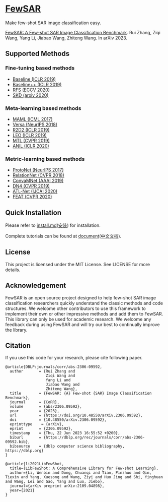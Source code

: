 # [FewSAR](https://arxiv.org/abs/2306.09592)
Make few-shot SAR image classification easy.

[FewSAR: A Few-shot SAR Image Classification Benchmark](https://arxiv.org/abs/2306.09592).
Rui Zhang, Ziqi Wang, Yang Li, Jiabao Wang, Zhiteng Wang. In arXiv 2023.<br>

## Supported Methods
### Fine-tuning based methods
+ [Baseline (ICLR 2019)](https://arxiv.org/abs/1904.04232)
+ [Baseline++ (ICLR 2019)](https://arxiv.org/abs/1904.04232)
+ [RFS (ECCV 2020)](https://arxiv.org/abs/2003.11539)
+ [SKD (arxiv 2020)](https://arxiv.org/abs/2006.09785)
### Meta-learning based methods
+ [MAML (ICML 2017)](https://arxiv.org/abs/1703.03400)
+ [Versa (NeurIPS 2018)](https://openreview.net/forum?id=HkxStoC5F7)
+ [R2D2 (ICLR 2019)](https://arxiv.org/abs/1805.08136)
+ [LEO (ICLR 2019)](https://arxiv.org/abs/1807.05960)
+ [MTL (CVPR 2019)](https://arxiv.org/abs/1812.02391)
+ [ANIL (ICLR 2020)](https://arxiv.org/abs/1909.09157)
### Metric-learning based methods
+ [ProtoNet (NeurIPS 2017)](https://arxiv.org/abs/1703.05175)
+ [RelationNet (CVPR 2018)](https://arxiv.org/abs/1711.06025)
+ [ConvaMNet (AAAI 2019)](https://ojs.aaai.org//index.php/AAAI/article/view/4885)
+ [DN4 (CVPR 2019)](https://arxiv.org/abs/1903.12290)
+ [ATL-Net (IJCAI 2020)](https://www.ijcai.org/proceedings/2020/0100.pdf)
+ [FEAT (CVPR 2020)](http://arxiv.org/abs/1812.03664)



## Quick Installation

Please refer to [install.md](https://libfewshot-en.readthedocs.io/en/latest/install.html)([安装](https://libfewshot-en.readthedocs.io/zh_CN/latest/install.html)) for installation.

Complete tutorials can be found at [document](https://libfewshot-en.readthedocs.io/en/latest/)([中文文档](https://libfewshot-en.readthedocs.io/zh_CN/latest/index.html)).

## License
This project is licensed under the MIT License. See LICENSE for more details.

## Acknowledgement
FewSAR is an open source project designed to help few-shot SAR image classification researchers quickly understand the classic methods and code structures. We welcome other contributors to use this framework to implement their own or other impressive methods and add them to FewSAR. This library can only be used for academic research. We welcome any feedback during using FewSAR and will try our best to continually improve the library.

## Citation
If you use this code for your research, please cite following paper.
```
@article{DBLP:journals/corr/abs-2306-09592,
  author       = {Rui Zhang and
                  Ziqi Wang and
                  Yang Li and
                  Jiabao Wang and
                  Zhiteng Wang},
  title        = {FewSAR: {A} Few-shot {SAR} Image Classification Benchmark},
  journal      = {CoRR},
  volume       = {abs/2306.09592},
  year         = {2023},
  url          = {https://doi.org/10.48550/arXiv.2306.09592},
  doi          = {10.48550/arXiv.2306.09592},
  eprinttype    = {arXiv},
  eprint       = {2306.09592},
  timestamp    = {Thu, 22 Jun 2023 16:55:52 +0200},
  biburl       = {https://dblp.org/rec/journals/corr/abs-2306-09592.bib},
  bibsource    = {dblp computer science bibliography, https://dblp.org}
}

@article{li2021LibFewShot,
  title={LibFewShot: A Comprehensive Library for Few-shot Learning},
  author={Li, Wenbin and Dong, Chuanqi and Tian, Pinzhuo and Qin, Tiexin and Yang, Xuesong and Wang, Ziyi and Huo Jing and Shi, Yinghuan and Wang, Lei and Gao, Yang and Luo, Jiebo},
  journal={arXiv preprint arXiv:2109.04898},
  year={2021}
}
```
